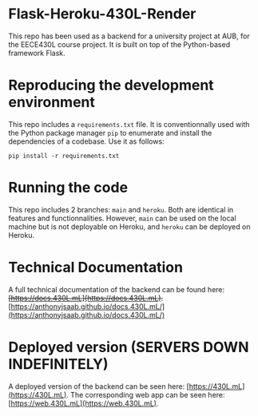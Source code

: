 # Flask-Heroku-430L-Render

This repo has been used as a backend for a university project at AUB, for the EECE430L course project.
It is built on top of the Python-based framework Flask.

# Reproducing the development environment

This repo includes a `requirements.txt` file. It is conventionnally used with the Python package manager `pip` to enumerate and install the dependencies of a codebase. 
Use it as follows:
```
pip install -r requirements.txt
```

# Running the code

This repo includes 2 branches: `main` and `heroku`. Both are identical in features and functionnalities. However, `main` can be used on the local machine but is not deployable on Heroku, and `heroku` can be deployed on Heroku.


# Technical Documentation

A full technical documentation of the backend can be found here: ~~[https://docs.430L.mL](https://docs.430L.mL).~~ [https://anthonyjsaab.github.io/docs.430L.mL/](https://anthonyjsaab.github.io/docs.430L.mL/)

# Deployed version (SERVERS DOWN INDEFINITELY)

A deployed version of the backend can be seen here: [https://430L.mL](https://430L.mL).
The corresponding web app can be seen here: [https://web.430L.mL](https://web.430L.mL).
